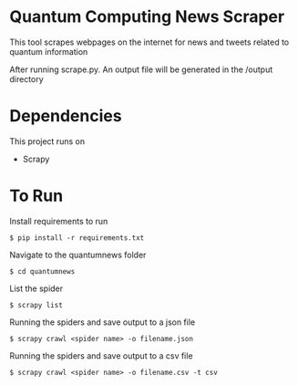 # Quantum Computing News Scraper
This tool scrapes webpages on the internet for news and tweets related to quantum information

After running scrape.py. An output file will be generated in the /output
directory

# Dependencies
This project runs on 
- Scrapy

# To Run
Install requirements to run
    
    $ pip install -r requirements.txt 

Navigate to the quantumnews folder

    $ cd quantumnews

List the spider 

    $ scrapy list

Running the spiders and save output to a json file

    $ scrapy crawl <spider name> -o	filename.json

Running the spiders and save output to a csv file

    $ scrapy crawl <spider name> -o filename.csv -t csv
